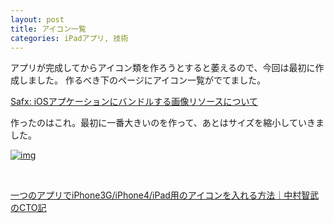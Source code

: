 ```yaml
---
layout: post
title: アイコン一覧
categories: iPadアプリ, 技術
---
```


アプリが完成してからアイコン類を作ろうとすると萎えるので、今回は最初に作成しました。
作るべき下のページにアイコン一覧がでてました。

<a href="http://safx-dev.blogspot.jp/2010/11/ios.html" target="_blank">Safx: iOSアプケーションにバンドルする画像リソースについて</a>

作ったのはこれ。最初に一番大きいのを作って、あとはサイズを縮小していきました。

<a href="http://iron-hot.com/xcode/wp-content/uploads/2012/04/3c5651538fdf2af4a5503e6d4d3e997d.png" target="_blank">![img](http://iron-hot.com/xcode/wp-content/uploads/2012/04/3c5651538fdf2af4a5503e6d4d3e997d.png)</a>

 

<a href="http://ameblo.jp/tomotaken/entry-10583495383.html" target="_blank">一つのアプリでiPhone3G/iPhone4/iPad用のアイコンを入れる方法｜中村智武のCTO記</a>

